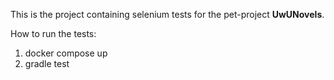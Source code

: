 This is the project containing selenium tests for the pet-project **UwUNovels**. 

How to run the tests:
1. docker compose up
2. gradle test